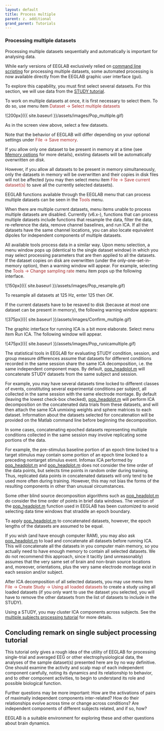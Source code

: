 ```yaml
---
layout: default
title: Process multiple
parent: z. additional
grand_parent: Tutorials
---
```

### Processing multiple datasets

Processing multiple datasets sequentially and automatically is important
for analysing data. 

While early versions of EEGLAB exclusively relied on
[command line scripting](/tutorials/advanced-topics/writing-EEGLAB-scripts.html)
for processing multiple datasets, some automated processing is now
available directly from the EEGLAB graphic user interface (gui).
 
 To explore this capability, you must first select several datasets. For
this section, we will use data from the [STUDY
tutorial](/tutorials/multi-subject/study-creation.html).

To work on multiple datasets at once, it is first necessary to select
them. 
To do so, use menu item <span style="color: brown">Dataset → Select multiple datasets</span>


![200px]({{ site.baseurl }}/assets/images/Pop_multiple.gif)



As in the screen view above, select a few datasets. 

Note that the behavior of EEGLAB will differ depending on your optional settings under
<span style="color: brown">File → Save memory</span>. 

If you allow only one
dataset to be present in memory at a time (see [Memory
options](/A3:_Maximizing_Memory "wikilink") for more details), existing
datasets will be automatically overwritten *on disk*. 

However, if you allow all datasets to be present in memory simultaneously, only the
datasets in memory will be overwritten and their copies in disk files
will not be affected (you may then select menu item
<span style="color: brown">File → Save current dataset(s)</span> to save all the
currently selected datasets).

EEGLAB functions available through the EEGLAB menu that can process
multiple datasets can be seen in the <span style="color: brown">Tools</span>
menu. 

When there are multiple current datasets, menu items unable to
process multiple datasets are disabled. Currently (v6.x-), functions
that can process multiple datasets include functions that resample the
data, filter the data, re-reference the data, remove channel baselines,
and run ICA. If all the datasets have the same channel locations, you
can also locate equivalent dipoles for independent components of
multiple datasets.

All available tools process data in a similar way. Upon menu selection,
a menu window pops up (identical to the single dataset window) in which
you may select processing parameters that are then applied to all the
datasets. If the dataset copies on disk are overwritten (under the
only-one-set-in-memory option), then a warning window will appear. For
example, selecting the <span style="color: brown">Tools → Change sampling rate</span> menu 
item pops up the following interface.


![150px]({{ site.baseurl }}/assets/images/Pop_resample.gif)



To resample all datasets at 125 Hz, enter 125 then *OK*. 

If the current
datasets have to be resaved to disk (because at most one dataset can be
present in memory), the following warning window appears:


![375px]({{ site.baseurl }}/assets/images/Confirm_multiple.gif)



The graphic interface for running ICA is a bit more elaborate. Select
menu item <span style="color: brown>Tools \"> Run ICA</span>. The following
window will appear.


![475px]({{ site.baseurl }}/assets/images/Pop_runicamultiple.gif)



The statistical tools in EEGLAB for evaluating STUDY condition, session,
and group measure differences assume that datasets for different
conditions recorded in the same session share the same ICA
decomposition, i.e. the same independent component maps. By default, 
[pop_headplot.m](http://sccn.ucsd.edu/eeglab/locatefile.php?file=pop_headplot.m) 
 will concatenate STUDY datasets from the same
subject and session. 

For example, you may have several datasets time
locked to different classes of events, constituting several experimental
conditions per subject, all collected in the same session with the same
electrode montage. 
By default (leaving the lowest check-box checked), 
[pop_headplot.m](http://sccn.ucsd.edu/eeglab/locatefile.php?file=pop_headplot.m)  will perform ICA decomposition on the
concatenated data trials from these datasets, and will then attach the
same ICA unmixing weights and sphere matrices to each dataset.
Information about the datasets selected for concatenation will be
provided on the Matlab command line before beginning the decomposition.


In some cases, concatenating epoched datasets representing multiple
conditions collected in the same session may involve replicating some
portions of the data. 

For example, the pre-stimulus baseline portion of
an epoch time locked to a target stimulus may contain some portion of an
epoch time locked to a preceding nontarget stimulus event. Infomax ICA
performed by [pop_headplot.m](http://sccn.ucsd.edu/eeglab/locatefile.php?file=pop_headplot.m) and [pop_headplot.m](http://sccn.ucsd.edu/eeglab/locatefile.php?file=pop_headplot.m)
does not consider the time order of the data points, but selects time
points in random order during training. Thus, replicated data points in
concatenated datasets will only tend to be used more often during
training. However, this may not bias the forms of the resulting
components in other than unusual circumstances.


Some other blind source decomposition algorithms such as 
[pop_headplot.m](http://sccn.ucsd.edu/eeglab/locatefile.php?file=pop_headplot.m) 
 do consider the time order of points in brief
data windows. The version of the [pop_headplot.m](http://sccn.ucsd.edu/eeglab/locatefile.php?file=pop_headplot.m) function
used in EEGLAB has been customized to avoid selecting data time windows
that straddle an epoch boundary. 

To apply [pop_headplot.m](http://sccn.ucsd.edu/eeglab/locatefile.php?file=pop_headplot.m) to
concatenated datasets, however, the epoch lengths of the datasets are
assumed to be equal.

If you wish (and have enough computer RAM), you may also ask 
[pop_headplot.m](http://sccn.ucsd.edu/eeglab/locatefile.php?file=pop_headplot.m) 
 to load and concatenate all datasets before
running ICA. This will concatenate all the datasets in you computer main
memory, so you actually need to have enough memory to contain all
selected datasets. We do not recommend this approach, since it tacitly
(and unreasonably) assumes that the very same set of brain and non-brain
source locations and, moreover, orientations, plus the very same
electrode montage exist in each session and/or subject.


After ICA decomposition of all selected datasets, you may use menu item
<span style="color:brown">File → Create Study → Using all loaded datasets</span> to create a study using all loaded datasets (if you only
want to use the dataset you selected, you will have to remove the other
datasets from the list of datasets to include in the STUDY). 

Using a
STUDY, you may cluster ICA components across subjects. See the [multiple
subjects processing tutorial](/tutorials/multi-subject/overview.html) for more
details.

Concluding remark on single subject processing tutorial
----------------------------------

This tutorial only gives a rough idea of the utility of EEGLAB for
processing single-trial and averaged EEG or other electrophysiological
data, the analyses of the sample dataset(s) presented here are by no way
definitive. One should examine the activity and scalp map of each
independent component carefully, noting its dynamics and its
relationship to behavior, and to other component activities, to begin to
understand its role and possible biological function.

Further questions may be more important: How are the activations of
pairs of maximally independent components inter-related? How do their
relationships evolve across time or change across conditions? Are
independent components of different subjects related, and if so, how?

EEGLAB is a suitable environment for exploring these and other questions
about brain dynamics.

